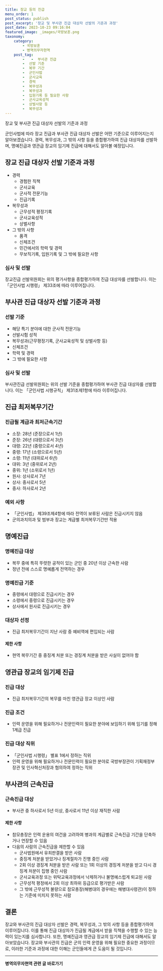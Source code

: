 ```yaml
---
title: 장교 등의 진급 
menu_order: 1
post_status: publish
post_excerpt: '장교 및 부사관 진급 대상자 선발의 기준과 과정'
post_date: 2023-10-23 09:16:04
featured_image: _images/국방보훈.png
taxonomy:
    category:
        - 국방보훈
        - 병역의무자현역
    post_tag:
        -   -  부사관 진급
        -  선발 기준
        -  복무 기간
        -  군인사법
        -  군사교육
        -  경력
        -  복무성과
        -  복무성과
        -  입원기록 등 필요한 사항
        -  군사교육성적
        -  상벌사항 등
        -  복무성과
---
```


장교 및 부사관 진급 대상자 선발의 기준과 과정


군인사법에 따라 장교 진급과 부사관 진급 대상자 선발은 어떤 기준으로 이루어지는지 알아보겠습니다. 경력, 복무성과, 그 밖의 사항 등을 종합평가하여 진급 대상자를 선발하며, 명예진급과 영관급 장교의 임기제 진급에 대해서도 알아볼 예정입니다.

## 장교 진급 대상자 선발 기준과 과정

- 경력
  - 경험한 직책
  - 군사교육
  - 군사적 전문기능
  - 진급기록
- 복무성과
  - 근무성적 평정기록
  - 군사교육성적
  - 상벌사항
- 그 밖의 사항
  - 품격
  - 신체조건
  - 민간에서의 학력 및 경력
  - 무보직기록, 입원기록 및 그 밖에 필요한 사항

### 심사 및 선발
장교진급 선발위원회는 위의 평가사항을 종합평가하여 진급 대상자를 선발합니다. 이는 「군인사법 시행령」 제33조에 따라 이루어집니다.

## 부사관 진급 대상자 선발 기준과 과정

### 선발 기준
- 해당 특기 분야에 대한 군사적 전문기능
- 선발시험 성적
- 복무성과(근무평정기록, 군사교육성적 및 상벌사항 등)
- 신체조건
- 학력 및 경력
- 그 밖에 필요한 사항

### 심사 및 선발
부사관진급 선발위원회는 위의 선발 기준을 종합평가하여 부사관 진급 대상자를 선발합니다. 이는 「군인사법 시행규칙」 제31조제1항에 따라 이루어집니다.

## 진급 최저복무기간

### 진급될 계급과 최저근속기간
- 소장: 28년 (준장으로서 1년)
- 준장: 26년 (대령으로서 3년)
- 대령: 22년 (중령으로서 4년)
- 중령: 17년 (소령으로서 5년)
- 소령: 11년 (대위로서 6년)
- 대위: 3년 (중위로서 2년)
- 중위: 1년 (소위로서 1년)
- 원사: 상사로서 7년
- 상사: 중사로서 5년
- 중사: 하사로서 2년

### 예외 사항
- 「군인사법」 제39조제4항에 따라 전역이 보류된 사람은 진급시키지 않음
- 군의과치의과 및 범부과 장교는 계급별 최저복무기간만 적용

## 명예진급

### 명예진급 대상
- 복무 중에 특히 뚜렷한 공적이 있는 군인 중 20년 이상 근속한 사람
- 정년 전에 스스로 명예롭게 전역하는 경우

### 명예진급 기준
- 중령에서 대령으로 진급시키는 경우
- 소령에서 중령으로 진급시키는 경우
- 상사에서 원사로 진급시키는 경우

### 대상자 선정
- 진급 최저복무기간이 지난 사람 중 예비역에 편입되는 사람

#### 제한 사항
- 현역 복무기간 중 중징계 처분 또는 경징계 처분을 받은 사실이 없어야 함

## 영관급 장교의 임기제 진급

### 진급 대상
- 진급 최저복무기간의 복무를 마친 영관급 장교 이상인 사람

### 진급 조건
- 인력 운영을 위해 필요하거나 전문인력이 필요한 분야에 보임하기 위해 임기를 정해 1계급 진급

### 진급 대상 직위
- 「군인사법 시행령」 별표 1에서 정하는 직위
- 인력 운영을 위해 필요하거나 전문인력이 필요한 분야로 국방부장관이 기획재정부장관 및 인사혁신처장과 협의하여 정하는 직위

## 부사관의 근속진급

### 근속진급 대상
- 부사관 중 하사로서 5년 이상, 중사로서 11년 이상 재직한 사람

#### 제한 사항
- 참모총장은 인력 운용의 여건을 고려하여 병과의 계급별로 근속진급 기간을 단축하거나 연장할 수 있음
- 다음의 사람의 근속진급을 제한할 수 있음
  - 군사법원에서 유죄판결을 받은 사람
  - 중징계 처분을 받았거나 징계절차가 진행 중인 사람
  - 2회 이상 경징계 처분을 받은 사람 또는 1회 이상의 경징계 처분을 받고 다시 경징계 처분이 집행 중인 사람
  - 군사교육과정 또는 위탁교육과정에서 낙제하거나 불명예스럽게 퇴교된 사람
  - 근무성적 평정에서 2회 이상 최하위 등급으로 평가받은 사람
  - 그 밖에 근무성적 불량으로 참모총장(해병대의 경우에는 해병대사령관)이 정하는 기준에 미치지 못하는 사람

## 결론
장교와 부사관의 진급 대상자 선발은 경력, 복무성과, 그 밖의 사항 등을 종합평가하여 이루어집니다. 이를 통해 진급 대상자가 진급될 계급에서 받을 직책을 수행할 수 있는 능력이 있는지를 심사합니다. 또한, 명예진급과 영관급 장교의 임기제 진급에 대해서도 알아보았습니다. 장교와 부사관의 진급은 군의 인력 운영을 위해 필요한 중요한 과정이므로, 이러한 기준과 과정에 대한 이해는 군인들에게 큰 도움이 될 것입니다.
<!-- wp:separator -->
<hr class="wp-block-separator has-alpha-channel-opacity"/>
<!-- /wp:separator -->

<!-- wp:group {"backgroundColor":"base","layout":{"type":"constrained"}} -->
<div class="wp-block-group has-base-background-color has-background"><!-- wp:paragraph {"align":"center","fontSize":"medium"} -->
<p class="has-text-align-center has-large-font-size"><strong>병역의무자현역 관련 글 바로가기</strong></p>
<!-- /wp:paragraph -->


<!-- wp:latest-posts
{"categories":[{"id":9912,"count":19,"description":"","link":"https://uknowlaw.com/category/%eb%b3%91%ec%97%ad%ec%9d%98%eb%ac%b4%ec%9e%90%ed%98%84%ec%97%ad/","name":"병역의무자현역","slug":"병역의무자현역","taxonomy":"category","parent":0,"meta":[],"_links":{"self":[{"href":"https://uknowlaw.com/wp-json/wp/v2/categories/9912"}],"collection":[{"href":"https://uknowlaw.com/wp-json/wp/v2/categories"}],"about":[{"href":"https://uknowlaw.com/wp-json/wp/v2/taxonomies/category"}],"wp:post_type":[{"href":"https://uknowlaw.com/wp-json/wp/v2/posts?categories=9912"}],"curies":[{"name":"wp","href":"https://api.w.org/{rel}","templated":true}]}}],"postsToShow":100,"excerptLength":28,"postLayout":"grid","columns":2,"featuredImageAlign":"left","featuredImageSizeSlug":"large","fontSize":"small"} /--></div>
<!-- /wp:group -->